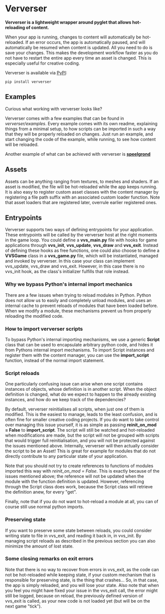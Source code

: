 # Ververser

**Ververser is a lightweight wrapper around pyglet that allows hot-reloading of content.** 

When your app is running, changes to content will automatically be hot-reloaded.
If an error occurs, the app is automatically paused, 
and will automatically be resumed when content is updated. 
All you need to do is save your changes. 
This makes the development workflow faster as you do not have to restart the entire app every time an asset is changed. 
This is especially useful for creative coding. 

Ververser is available via [PyPI](https://pypi.org/project/ververser/):

```
pip install ververser
```

## Examples
Curious what working with ververser looks like?

Ververser comes with a few examples that can be found in _ververser/examples_. 
Every example comes with its own readme, explaining things from a minimal setup, 
to how scripts can be imported in such a way that they will be properly reloaded on changes. 
Just run an example, and start changing the code of the example, while running, to see how content will be reloaded. 

Another example of what can be achieved with ververser is [**speelgrond**](https://github.com/berryvansomeren/speelgrond)

## Assets  
Assets can be anything ranging from textures, to meshes and shaders. 
If an asset is modified, the file will be hot-reloaded while the app keeps running. 
It is also easy to register custom asset classes with the content manager by registering a file path suffix 
with an associated custom loader function. 
Note that asset loaders that are registered later, overrule earlier registered ones.

## Entrypoints
Ververser supports two ways of defining entrypoints for your application. 
These entrypoints will be called by the ververser host at the right moments in the game loop.
You could define a **vvs_main.py** file with hooks for game applications through **vvs_init**, **vvs_update**, **vvs_draw** and **vvs_exit**.
Instead of defining these hooks as free functions, one could also choose to define a **VVSGame** class in a **vvs_game.py** file, 
which will be instantiated, managed and invoked by ververser. 
In this case your class can implement vvs_update, vvs_draw and vvs_exit. 
However, in this case there is no vvs_init hook, as the class's initializer fulfills that role instead. 

### Why we bypass Python's internal import mechanics
There are a few issues when trying to reload modules in Python. 
Python does not allow us to easily and completely unload modules, 
and uses an internal cache to prevent reloads of modules that have been loaded before. 
When we modify a module, these mechanisms prevent us from properly reloading the modified code. 

### How to import ververser scripts
To bypass Python's internal importing mechanisms, 
we use a generic **Script** class that can be used to encapsulate arbitrary python code, 
and hides it from Pythons internal import mechanisms.
To import Script instances and register them with the content manager, 
you can use the **import_script** function, instead of the normal import statement. 

### Script reloads
One particularly confusing issue can arise when one script contains instances of objects,
whose definition is in another script.
When the object definition is changed, what do we expect to happen to the already existing instances,
and how do we keep track of the dependencies?

By default, ververser reinitialises all scripts, when just one of them is modified. 
This is the easiest to manage, leads to the least confusion, and is often fine for smaller creative coding projects. 
If you do want to take control over managing this issue yourself, 
it is as simple as passing **reinit_on_mod = False** to **import_script**.
The script will still be watched and hot-reloaded when modifications are made, 
but the script will not be grouped with scripts that would trigger full reinitialisation,
and you will not be protected against the issues mentioned above.
Internally, ververser will then actually consider the script to be an Asset!
This is great for example for modules that do not directly contribute to any particular state of your application.

Note that you should not try to create references to functions of modules imported this way with _reinit_on_mod = False_.
This is exactly because of the issues mentioned above; 
the reference will not be updated when the module with the function definition is updated.
However, referencing through the Script class does work, 
because the Script class will retrieve the definition anew, for every "get".

Finally, note that if you do not want to hot-reload a module at all, 
you can of course still use normal python imports.

### Preserving state
If you want to preserve some state between reloads, 
you could consider writing state to file in vvs_exit, and reading it back in, in vvs_init. 
By managing script reloads as described in the previous section you can also minimize the amount of lost state.

### Some closing remarks on exit errors
Note that there is no way to recover from errors in vvs_exit, 
as the code can not be hot-reloaded while keeping state, 
if your custom mechanism that is responsible for preserving state, is the thing that crashes...
So, in that case, the app is simply reloaded, and you will lose your state.
Also note that when you feel you might have fixed your issue in the vvs_exit call, 
the error might still be logged, because on reload, the previously defined version of vvs_exit is called, 
as your new code is not loaded yet (but will be on the next game "tick"). 
